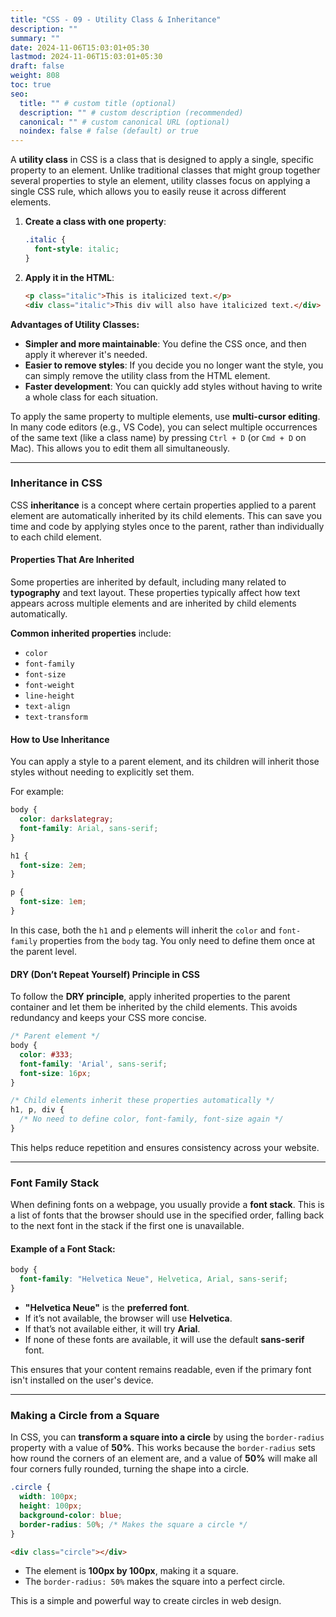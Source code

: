 ```yaml
---
title: "CSS - 09 - Utility Class & Inheritance"
description: ""
summary: ""
date: 2024-11-06T15:03:01+05:30
lastmod: 2024-11-06T15:03:01+05:30
draft: false
weight: 808
toc: true
seo:
  title: "" # custom title (optional)
  description: "" # custom description (recommended)
  canonical: "" # custom canonical URL (optional)
  noindex: false # false (default) or true
---
```



A **utility class** in CSS is a class that is designed to apply a single, specific property to an element. Unlike traditional classes that might group together several properties to style an element, utility classes focus on applying a single CSS rule, which allows you to easily reuse it across different elements.

1. **Create a class with one property**:
   ```css
   .italic {
     font-style: italic;
   }
   ```

2. **Apply it in the HTML**:
   ```html
   <p class="italic">This is italicized text.</p>
   <div class="italic">This div will also have italicized text.</div>
   ```

**Advantages of Utility Classes:**
- **Simpler and more maintainable**: You define the CSS once, and then apply it wherever it's needed.
- **Easier to remove styles**: If you decide you no longer want the style, you can simply remove the utility class from the HTML element.
- **Faster development**: You can quickly add styles without having to write a whole class for each situation.

To apply the same property to multiple elements, use **multi-cursor editing**. In many code editors (e.g., VS Code), you can select multiple occurrences of the same text (like a class name) by pressing `Ctrl + D` (or `Cmd + D` on Mac). This allows you to edit them all simultaneously.

---

### **Inheritance in CSS**

CSS **inheritance** is a concept where certain properties applied to a parent element are automatically inherited by its child elements. This can save you time and code by applying styles once to the parent, rather than individually to each child element.

#### **Properties That Are Inherited**
Some properties are inherited by default, including many related to **typography** and text layout. These properties typically affect how text appears across multiple elements and are inherited by child elements automatically.

**Common inherited properties** include:
- `color`
- `font-family`
- `font-size`
- `font-weight`
- `line-height`
- `text-align`
- `text-transform`

#### **How to Use Inheritance**
You can apply a style to a parent element, and its children will inherit those styles without needing to explicitly set them.

For example:
```css
body {
  color: darkslategray;
  font-family: Arial, sans-serif;
}

h1 {
  font-size: 2em;
}

p {
  font-size: 1em;
}
```

In this case, both the `h1` and `p` elements will inherit the `color` and `font-family` properties from the `body` tag. You only need to define them once at the parent level.

#### **DRY (Don’t Repeat Yourself) Principle in CSS**
To follow the **DRY principle**, apply inherited properties to the parent container and let them be inherited by the child elements. This avoids redundancy and keeps your CSS more concise.

```css
/* Parent element */
body {
  color: #333;
  font-family: 'Arial', sans-serif;
  font-size: 16px;
}

/* Child elements inherit these properties automatically */
h1, p, div {
  /* No need to define color, font-family, font-size again */
}
```

This helps reduce repetition and ensures consistency across your website.

---

### **Font Family Stack**

When defining fonts on a webpage, you usually provide a **font stack**. This is a list of fonts that the browser should use in the specified order, falling back to the next font in the stack if the first one is unavailable.

#### **Example of a Font Stack**:
```css
body {
  font-family: "Helvetica Neue", Helvetica, Arial, sans-serif;
}
```

- **"Helvetica Neue"** is the **preferred font**.
- If it’s not available, the browser will use **Helvetica**.
- If that’s not available either, it will try **Arial**.
- If none of these fonts are available, it will use the default **sans-serif** font.

This ensures that your content remains readable, even if the primary font isn't installed on the user's device.

---

### **Making a Circle from a Square**

In CSS, you can **transform a square into a circle** by using the `border-radius` property with a value of **50%**. This works because the `border-radius` sets how round the corners of an element are, and a value of **50%** will make all four corners fully rounded, turning the shape into a circle.

```css
.circle {
  width: 100px;
  height: 100px;
  background-color: blue;
  border-radius: 50%; /* Makes the square a circle */
}
```

```html
<div class="circle"></div>
```

- The element is **100px by 100px**, making it a square.
- The `border-radius: 50%` makes the square into a perfect circle.

This is a simple and powerful way to create circles in web design.
